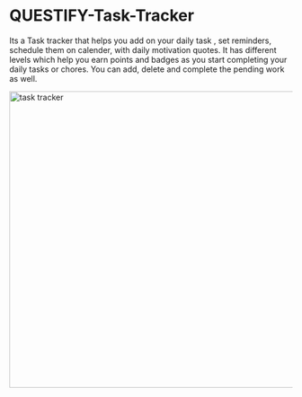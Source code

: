 # QUESTIFY-Task-Tracker
Its a Task tracker that helps you add on your daily task , set reminders, schedule them on calender, with daily motivation quotes. It has different levels which help you earn points and badges as you start completing your daily tasks or chores. You can add, delete and complete the pending work as well.



<img width="528" alt="task tracker" src="https://github.com/user-attachments/assets/7ee8f8e4-025d-478c-a866-d1c4f31a0fef" />
